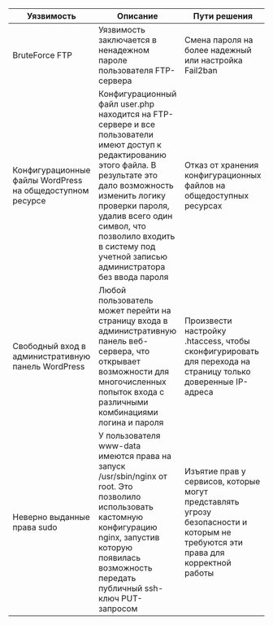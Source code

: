 | Уязвимость     | Описание                       | Пути решения             |
|----------------|--------------------------------|--------------------------|
| BruteForce FTP | Уязвимость заключается в ненадежном пароле пользователя FTP-сервера | Смена пароля на более надежный или настройка Fail2ban|
| Конфигурационные файлы WordPress  на общедоступном ресурсе | Конфигурационный файл user.php находится на FTP-сервере и все пользователи имеют доступ к редактированию этого файла. В результате это дало возможность изменить логику проверки пароля, удалив всего один символ, что позволило входить в систему под учетной записью администратора без ввода пароля | Отказ от хранения конфигурационных файлов на общедоступных ресурсах |
|  Свободный вход в административную панель WordPress  | Любой пользователь может перейти на страницу входа в административную панель веб-сервера, что открывает возможности для многочисленных попыток входа с различными комбинациями логина и пароля | Произвести настройку .htaccess, чтобы сконфигурировать для перехода на страницу только доверенные IP-адреса |
| Неверно выданные права sudo | У пользователя www-data имеются права на запуск /usr/sbin/nginx от root. Это позволило использовать кастомную конфигурацию nginx, запустив которую появилась возможность передать публичный ssh-ключ PUT-запросом | Изъятие прав у сервисов, которые могут представлять угрозу безопасности и которым не требуются эти права для корректной работы |
